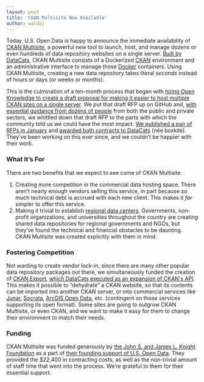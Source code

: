 ```yaml
---
layout: post
title: 'CKAN Multisite Now Available'
author: waldoj
---
```


Today, U.S. Open Data is happy to announce the immediate availability of [CKAN Multisite](https://github.com/datacats/ckan-multisite), a powerful new tool to launch, host, and manage dozens or even hundreds of data repository websites on a single server. [Built by DataCats](https://datacats.com/), CKAN Multisite consists of a Dockerized [CKAN](http://ckan.org/) environment and an administrative interface to manage those [Docker](https://www.docker.com/) containers. Using CKAN Multisite, creating a new data repository takes literal _seconds_ instead of hours or days (or weeks or months).

This is the culmination of a ten-month process that began with [hiring Open Knowledge to create a draft proposal for making it easier to host multiple CKAN sites on a single server](https://usopendata.org/2014/12/08/ckan-multisite/). We put that draft RFP up on GitHub and, [with essential guidance from dozens of people](https://github.com/opendata/CKAN-Multisite/issues) from both the public and private sectors, we whittled down that draft RFP to the parts with which the community told us we could have the most impact. [We published a pair of RFPs in January](https://usopendata.org/2015/01/07/ckan-rfp/) and [awarded both contracts to DataCats](https://usopendata.org/2015/02/18/ckan-multisite/) (née boxkite). They’ve been working on this ever since, and we couldn’t be happier with their work.

### What It’s For

There are two benefits that we expect to see come of CKAN Multisite:

1. Creating more competition in the commercial data hosting space. There aren’t nearly enough vendors selling this service, in part because so much technical debt is accrued with each new client. This makes it _far_ simpler to offer this service.
1. Making it trivial to establish [regional data centers](https://usopendata.org/2015/03/25/rdc/). Governments, non-profit organizations, and universities throughout the country are creating shared data repositories for regional governments and NGOs, but they’ve found the technical and financial obstacles to be daunting. CKAN Multisite was created explicitly with them in mind.

### Fostering Competition

Not wanting to create vendor lock-in, since there are many other popular data repository packages out there, we simultaneously funded the creation of [CKAN Export](https://us-open-data.forms.fm/ckan-content-export), [which DataCats executed as an expansion of CKAN's API](https://github.com/mattleduc/ckanapi/tree/datapackage-export). This makes it possible to “dehydrate” a CKAN website, so that its contents can be imported into another CKAN server, or into commercial services like [Junar](http://junar.com/), [Socrata](http://www.socrata.com/), [ArcGIS Open Data](http://opendata.arcgis.com/), etc. (contingent on those services supporting its open format). Some sites are going to outgrow CKAN Multisite, or even CKAN, and we want to make it easy for them to change their environment to match their needs.

### Funding

CKAN Multisite was funded generously by [the John S. and James L. Knight Foundation](http://www.knightfoundation.org/) as a part of [their founding support of U.S. Open Data](http://www.knightfoundation.org/grants/201346962/). They provided the $22,400 in contracting costs, as well as the non-trivial amount of staff time that went into the process. We’re grateful to them for their essential support.

